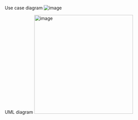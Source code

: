 Use case diagram
![image](https://user-images.githubusercontent.com/93794796/223208770-d8fcd635-3412-408c-b2ff-26d430d1d7f3.png)

UML diagram
<img width="311" alt="image" src="https://user-images.githubusercontent.com/93794796/223510309-984635d2-a91d-404e-a47e-edb1a235ffa6.png">
